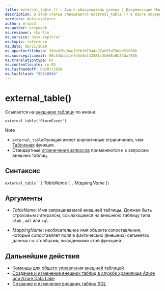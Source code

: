 ```yaml
---
title: external_table () — Azure обозреватель данных | Документация Майкрософт
description: В этой статье описывается external_table () в Azure обозреватель данных.
services: data-explorer
author: orspod
ms.author: orspodek
ms.reviewer: rkarlin
ms.service: data-explorer
ms.topic: reference
ms.date: 08/21/2019
ms.openlocfilehash: 30de02ba0ae18fbfd7944a97ad95d78dbe51066b
ms.sourcegitcommit: 08c54dabc1efe3d4e2d2581c4b668a6b73daf855
ms.translationtype: MT
ms.contentlocale: ru-RU
ms.lasthandoff: 09/07/2020
ms.locfileid: "89510684"
---
```

# <a name="external_table"></a>external_table()

Ссылается на [внешнюю таблицу](schema-entities/externaltables.md) по имени.

```kusto
external_table('StormEvent')
```

> [!NOTE]
> * `external_table`Функция имеет аналогичные ограничения, чем [Табличная](tablefunction.md) функция.
> * Стандартные [ограничения запросов](../concepts/querylimits.md) применяются и к запросам внешних таблиц.

## <a name="syntax"></a>Синтаксис

`external_table``(` *TableName* [ `,` *MappingName* ]`)`

## <a name="arguments"></a>Аргументы

* *TableName*: Имя запрашиваемой внешней таблицы.
  Должен быть строковым литералом, ссылающимся на внешнюю таблицу типа `blob` , `adl` или `sql` .

* *MappingName*: необязательное имя объекта сопоставления, который сопоставляет поля в фактических (внешних) сегментах данных со столбцами, выводимыми этой функцией.

## <a name="next-steps"></a>Дальнейшие действия

* [Команды для общего управления внешней таблицей](../management/externaltables.md)
* [Создание и изменение внешних таблиц в службе хранилища Azure или Azure Data Lake](../management/external-tables-azurestorage-azuredatalake.md)
* [Создание и изменение внешних таблиц SQL](../management/external-sql-tables.md)
